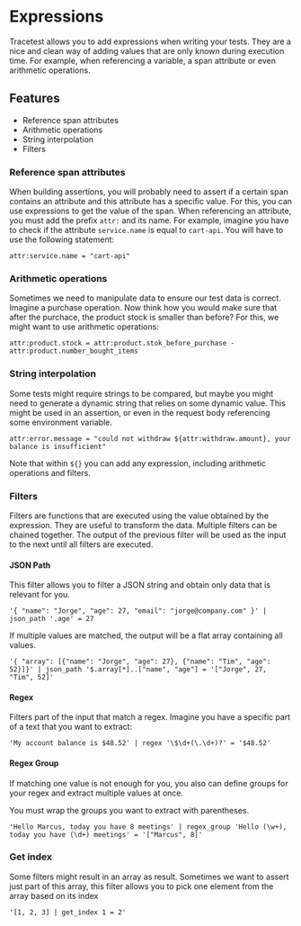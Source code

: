 # Expressions

Tracetest allows you to add expressions when writing your tests. They are a nice and clean way of adding values that are only known during execution time. For example, when referencing a variable, a span attribute or even arithmetic operations.

## Features

* Reference span attributes
* Arithmetic operations
* String interpolation
* Filters

### Reference span attributes

When building assertions, you will probably need to assert if a certain span contains an attribute and this attribute has a specific value. For this, you can use expressions to get the value of the span. When referencing an attribute, you must add the prefix `attr:` and its name. For example, imagine you have to check if the attribute `service.name` is equal to `cart-api`. You will have to use the following statement:

```
attr:service.name = "cart-api"
```

### Arithmetic operations

Sometimes we need to manipulate data to ensure our test data is correct. Imagine a purchase operation. Now think how you would make sure that after the purchace, the product stock is smaller than before? For this, we might want to use arithmetic operations:

```
attr:product.stock = attr:product.stok_before_purchase - attr:product.number_bought_items
```

### String interpolation

Some tests might require strings to be compared, but maybe you might need to generate a dynamic string that relies on some dynamic value. This might be used in an assertion, or even in the request body referencing some environment variable.

```
attr:error.message = "could not withdraw ${attr:withdraw.amount}, your balance is insufficient"
```

Note that within `${}` you can add any expression, including arithmetic operations and filters.


### Filters

Filters are functions that are executed using the value obtained by the expression. They are useful to transform the data. Multiple filters can be chained together. The output of the previous filter will be used as the input to the next until all filters are executed.

#### JSON Path
This filter allows you to filter a JSON string and obtain only data that is relevant for you.

```
'{ "name": "Jorge", "age": 27, "email": "jorge@company.com" }' | json_path '.age' = 27
```

If multiple values are matched, the output will be a flat array containing all values.

```
'{ "array": [{"name": "Jorge", "age": 27}, {"name": "Tim", "age": 52}]}' | json_path '$.array[*]..["name", "age"] = '["Jorge", 27, "Tim", 52]'
```

#### Regex
Filters part of the input that match a regex. Imagine you have a specific part of a text that you want to extract:

```
'My account balance is $48.52' | regex '\$\d+(\.\d+)?' = '$48.52'
```

#### Regex Group
If matching one value is not enough for you, you also can define groups for your regex and extract multiple values at once.

You must wrap the groups you want to extract with parentheses.

```
'Hello Marcus, today you have 8 meetings' | regex_group 'Hello (\w+), today you have (\d+) meetings' = '["Marcus", 8]'
```

### Get index

Some filters might result in an array as result. Sometimes we want to assert just part of this array, this filter allows you to pick one element from the array based on its index

```
'[1, 2, 3] | get_index 1 = 2'
```

